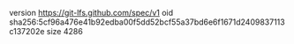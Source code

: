 version https://git-lfs.github.com/spec/v1
oid sha256:5cf96a476e41b92edba00f5dd52bcf55a37bd6e6f1671d2409837113c137202e
size 4286
